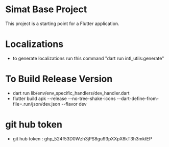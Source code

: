 # Simat Base Project
This project is a starting point for a Flutter application.

# Localizations
- to generate localizations run this command "dart run intl_utils:generate"

# To Build Release Version
- dart run lib/env/env_specific_handlers/dev_handler.dart
- flutter build apk --release --no-tree-shake-icons --dart-define-from-file=.run/json/dev.json  --flavor dev

# git hub token
- git hub token : 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